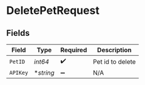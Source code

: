 # DeletePetRequest


## Fields

| Field              | Type               | Required           | Description        |
| ------------------ | ------------------ | ------------------ | ------------------ |
| `PetID`            | *int64*            | :heavy_check_mark: | Pet id to delete   |
| `APIKey`           | **string*          | :heavy_minus_sign: | N/A                |